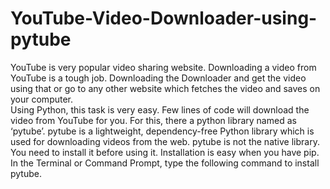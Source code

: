 # YouTube-Video-Downloader-using-pytube
YouTube is very popular video sharing website. Downloading a video from YouTube is a tough job. Downloading the Downloader and get the video using that or go to any other website which fetches the video and saves on your computer.</br>
Using Python, this task is very easy. Few lines of code will download the video from YouTube for you. For this, there a python library named as ‘pytube’. pytube is a lightweight, dependency-free Python library which is used for downloading videos from the web.
pytube is not the native library. You need to install it before using it. Installation is easy when you have pip. In the Terminal or Command Prompt, type the following command to install pytube.
